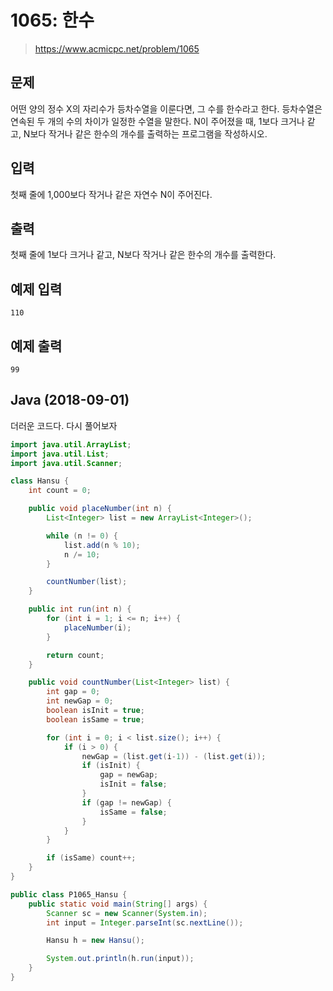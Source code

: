 # 1065: 한수
> https://www.acmicpc.net/problem/1065

## 문제
어떤 양의 정수 X의 자리수가 등차수열을 이룬다면, 그 수를 한수라고 한다. 등차수열은 연속된 두 개의 수의 차이가 일정한 수열을 말한다. N이 주어졌을 때, 1보다 크거나 같고, N보다 작거나 같은 한수의 개수를 출력하는 프로그램을 작성하시오.

## 입력
첫째 줄에 1,000보다 작거나 같은 자연수 N이 주어진다.

## 출력
첫째 줄에 1보다 크거나 같고, N보다 작거나 같은 한수의 개수를 출력한다.

## 예제 입력
```
110
```

## 예제 출력
```
99
```

## Java (2018-09-01)
더러운 코드다. 다시 풀어보자
```java
import java.util.ArrayList;
import java.util.List;
import java.util.Scanner;

class Hansu {
	int count = 0;

	public void placeNumber(int n) {
		List<Integer> list = new ArrayList<Integer>();

		while (n != 0) {
			list.add(n % 10);
			n /= 10;
		}

		countNumber(list);
	}

	public int run(int n) {
		for (int i = 1; i <= n; i++) {
			placeNumber(i);
		}

		return count;
	}

	public void countNumber(List<Integer> list) {
		int gap = 0;
		int newGap = 0;
		boolean isInit = true;
		boolean isSame = true;

		for (int i = 0; i < list.size(); i++) {
			if (i > 0) {
				newGap = (list.get(i-1)) - (list.get(i));
				if (isInit) {
					gap = newGap;
					isInit = false;
				}
				if (gap != newGap) {
					isSame = false;
				}
			}
		}

		if (isSame) count++;
	}
}

public class P1065_Hansu {
	public static void main(String[] args) {
		Scanner sc = new Scanner(System.in);
		int input = Integer.parseInt(sc.nextLine());

		Hansu h = new Hansu();

		System.out.println(h.run(input));
	}
}
```
